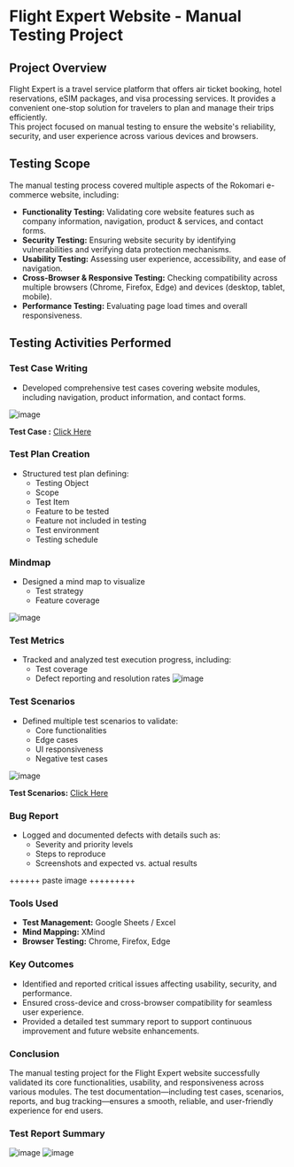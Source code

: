
# Flight Expert Website - Manual Testing Project

## Project Overview
Flight Expert is a travel service platform that offers air ticket booking, hotel reservations, eSIM packages, and visa processing services. It provides a convenient one-stop solution for travelers to plan and manage their trips efficiently.  
This project focused on manual testing to ensure the website's reliability, security, and user experience across various devices and browsers.

## Testing Scope
The manual testing process covered multiple aspects of the Rokomari e-commerce website, including:

- **Functionality Testing:** Validating core website features such as company information, navigation, product & services, and contact forms.
- **Security Testing:** Ensuring website security by identifying vulnerabilities and verifying data protection mechanisms.
- **Usability Testing:** Assessing user experience, accessibility, and ease of navigation.
- **Cross-Browser & Responsive Testing:** Checking compatibility across multiple browsers (Chrome, Firefox, Edge) and devices (desktop, tablet, mobile).
- **Performance Testing:** Evaluating page load times and overall responsiveness.

## Testing Activities Performed
### Test Case Writing
- Developed comprehensive test cases covering website modules, including navigation, product information, and contact forms.

![image](https://github.com/user-attachments/assets/8721dccd-927c-4940-8314-a596b862ef67)

**Test Case :** [Click Here](https://docs.google.com/spreadsheets/d/1rFeV41n414pqqF4WHT-vvRa_Ig6yrAQU/edit?gid=414538291#gid=414538291)

### Test Plan Creation
- Structured test plan defining:
  - Testing Object
  - Scope
  - Test Item
  -  Feature to be tested
  - Feature not included in testing
  - Test environment
  - Testing schedule


### Mindmap
- Designed a mind map to visualize
  - Test strategy
  - Feature coverage

![image](https://github.com/user-attachments/assets/463e69d3-32fc-4027-9e86-46a607ad73e9)


### Test Metrics
- Tracked and analyzed test execution progress, including:
  - Test coverage
  - Defect reporting and resolution rates
![image](https://github.com/user-attachments/assets/b1edf856-9e98-4457-98d5-f5a9b392d85e)


### Test Scenarios
- Defined multiple test scenarios to validate:
  - Core functionalities
  - Edge cases
  - UI responsiveness
  - Negative test cases
 
![image](https://github.com/user-attachments/assets/6956ec79-ab81-4dc6-8851-a4c30f726016)


**Test Scenarios:** [Click Here](https://docs.google.com/spreadsheets/d/1rFeV41n414pqqF4WHT-vvRa_Ig6yrAQU/edit?gid=1411771291#gid=1411771291)


### Bug Report 
- Logged and documented defects with details such as:
  - Severity and priority levels
  - Steps to reproduce
  - Screenshots and expected vs. actual results

++++++ paste image +++++++++


### Tools Used 
- **Test Management:** Google Sheets / Excel
- **Mind Mapping:** XMind
- **Browser Testing:** Chrome, Firefox, Edge


### Key Outcomes
- Identified and reported critical issues affecting usability, security, and performance.
- Ensured cross-device and cross-browser compatibility for seamless user experience.
- Provided a detailed test summary report to support continuous improvement and future website enhancements.


### Conclusion 
The manual testing project for the Flight Expert website successfully validated its core functionalities, usability, and responsiveness across various modules. The test documentation—including test cases, scenarios, reports, and bug tracking—ensures a smooth, reliable, and user-friendly experience for end users.


### Test Report Summary 

![image](https://github.com/user-attachments/assets/db4b0db7-482f-4ec5-bec3-2631dd2e3486)
![image](https://github.com/user-attachments/assets/0a0ebde7-5235-41be-810a-2d85b30036bd)



